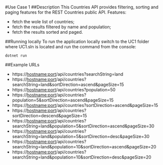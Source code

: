 #Use Case 1
##Description
This Countries API provides filtering, sorting and paging features for the REST Countries public API.
Features:
- fetch the wole list of countries;
- fetch the results filtered by name and population;
- fetch the results sorted and paged.

##Running locally
To run the application locally switch to the UC1 folder where UC1.sln is located and run the command from the console:
```
dotnet run
```

##Example URLs
- https://<hostname:port>/api/countries?searchString=land
- https://<hostname:port>/api/countries?searchString=land&sortDirection=ascend&pageSize=15
- https://<hostname:port>/api/countries?population=50
- https://<hostname:port>/api/countries?population=5&sortDirection=ascend&pageSize=15
- https://<hostname:port>/api/countries?sortDirection=ascend&pageSize=15
- https://<hostname:port>/api/countries?sortDirection=descend&pageSize=15
- https://<hostname:port>/api/countries?searchString=land&population=5&sortDirection=ascend&pageSize=30
- https://<hostname:port>/api/countries?searchString=land&population=5&sortDirection=desc&pageSize=30
- https://<hostname:port>/api/countries?searchString=land&population=10&sortDirection=ascend&pageSize=20
- https://<hostname:port>/api/countries?searchString=land&population=10&sortDirection=desc&pageSize=20